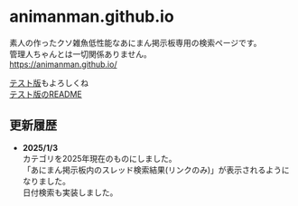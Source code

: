 # animanman.github.io

素人の作ったクソ雑魚低性能なあにまん掲示板専用の検索ページです。\
管理人ちゃんとは一切関係ありません。\
https://animanman.github.io/

[テスト版](https://animanman.github.io/test/)もよろしくね\
[テスト版のREADME](test/README.md)

## 更新履歴
- **2025/1/3** \
  カテゴリを2025年現在のものにしました。\
  「あにまん掲示板内のスレッド検索結果(リンクのみ)」が表示されるようになりました。\
  日付検索も実装しました。
